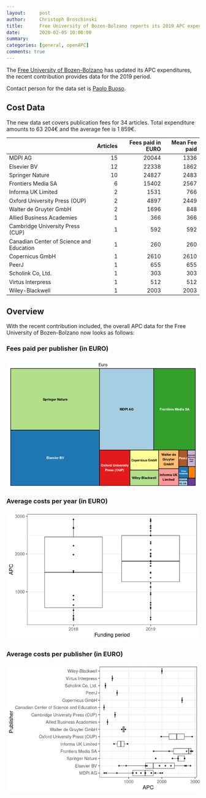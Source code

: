 ```yaml
---
layout:     post
author:     Christoph Broschinski
title:      Free University of Bozen-Bolzano reports its 2019 APC expenditures
date:       2020-02-05 10:00:00
summary:    
categories: [general, openAPC]
comments: true
---
```





The [Free University of Bozen-Bolzano](https://www.unibz.it/) has updated its APC expenditures, the recent contribution provides data for the 2019 period.

Contact person for the data set is [Paolo Buoso](mailto:Paolo.Buoso@unibz.it).

## Cost Data



The new data set covers publication fees for 34 articles. Total expenditure amounts to 63 204€ and the average fee is 1 859€.


|                                         | Articles| Fees paid in EURO| Mean Fee paid|
|:----------------------------------------|--------:|-----------------:|-------------:|
|MDPI AG                                  |       15|             20044|          1336|
|Elsevier BV                              |       12|             22338|          1862|
|Springer Nature                          |       10|             24827|          2483|
|Frontiers Media SA                       |        6|             15402|          2567|
|Informa UK Limited                       |        2|              1531|           766|
|Oxford University Press (OUP)            |        2|              4897|          2449|
|Walter de Gruyter GmbH                   |        2|              1696|           848|
|Allied Business Academies                |        1|               366|           366|
|Cambridge University Press (CUP)         |        1|               592|           592|
|Canadian Center of Science and Education |        1|               260|           260|
|Copernicus GmbH                          |        1|              2610|          2610|
|PeerJ                                    |        1|               655|           655|
|Scholink Co, Ltd.                        |        1|               303|           303|
|Virtus Interpress                        |        1|               512|           512|
|Wiley-Blackwell                          |        1|              2003|          2003|

## Overview

With the recent contribution included, the overall APC data for the Free University of Bozen-Bolzano now looks as follows:

### Fees paid per publisher (in EURO)

![plot of chunk tree_bozen_2020_02_05_full](/figure/tree_bozen_2020_02_05_full-1.png)

###  Average costs per year (in EURO)

![plot of chunk box_bozen_2020_02_05_year_full](/figure/box_bozen_2020_02_05_year_full-1.png)

###  Average costs per publisher (in EURO)

![plot of chunk box_bozen_2020_02_05_publisher_full](/figure/box_bozen_2020_02_05_publisher_full-1.png)
